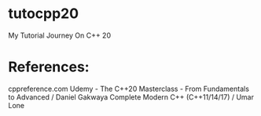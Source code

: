 # tutocpp20
My Tutorial Journey On C++ 20

# References:
  cppreference.com
  Udemy - The C++20 Masterclass - From Fundamentals to Advanced / Daniel Gakwaya
  Complete Modern C++ (C++11/14/17) / Umar Lone
